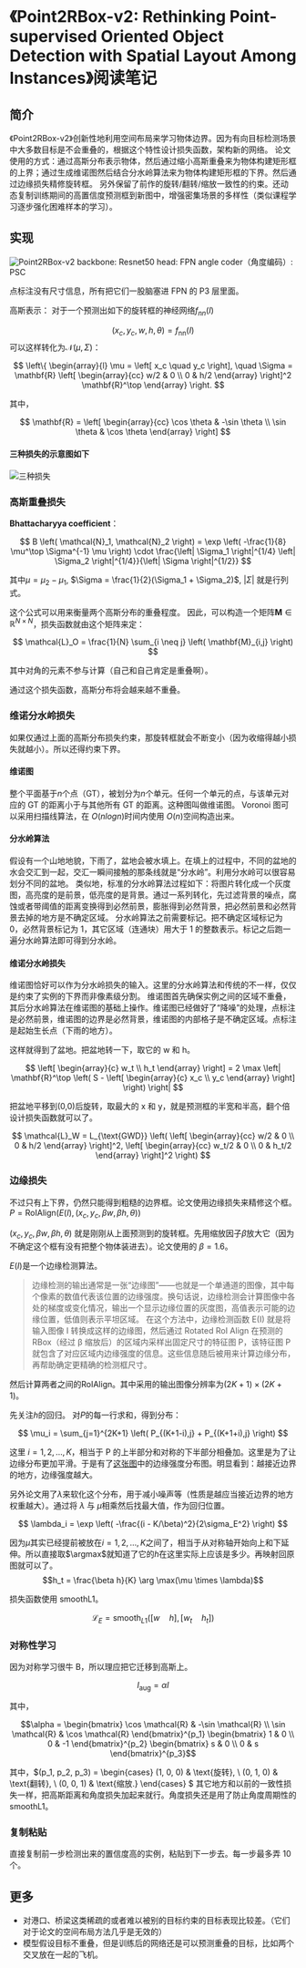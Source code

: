 # 《Point2RBox-v2: Rethinking Point-supervised Oriented Object Detection with Spatial Layout Among Instances》阅读笔记

## 简介

《Point2RBox-v2》创新性地利用空间布局来学习物体边界。因为有向目标检测场景中大多数目标是不会重叠的，根据这个特性设计损失函数，架构新的网络。
论文使用的方式：通过高斯分布表示物体，然后通过缩小高斯重叠来为物体构建矩形框的上界；通过生成维诺图然后结合分水岭算法来为物体构建矩形框的下界。然后通过边缘损失精修旋转框。
另外保留了前作的旋转/翻转/缩放一致性的约束。还动态复制训练期间的高置信度预测框到新图中，增强密集场景的多样性（类似课程学习逐步强化困难样本的学习）。

## 实现

![Point2RBox-v2](../images/Point2RBox-v2.png)
backbone: Resnet50
head: FPN
angle coder（角度编码）: PSC

点标注没有尺寸信息，所有把它们一股脑塞进 FPN 的 P3 层里面。

高斯表示：
对于一个预测出如下的旋转框的神经网络$f_{nn}(I)$

$$(x_c, y_c, w, h, \theta) = f_{\text{nn}}(I)$$
可以这样转化为$\mathcal{N}(\mu, \Sigma)$：

$$
\left\{
\begin{array}{l}
\mu = \left[ x_c \quad y_c \right], \quad \Sigma = \mathbf{R} \left[ \begin{array}{cc} w/2 & 0 \\ 0 & h/2 \end{array} \right]^2 \mathbf{R}^\top
\end{array}
\right.
$$

其中，

$$
\mathbf{R} = \left[ \begin{array}{cc} \cos \theta & -\sin \theta \\ \sin \theta & \cos \theta \end{array} \right]
$$

#### 三种损失的示意图如下

![三种损失](../images/Point2RBox-v2-losses.png)

### 高斯重叠损失

**Bhattacharyya coefficient**：

$$
B \left( \mathcal{N}_1, \mathcal{N}_2 \right) = \exp \left( -\frac{1}{8} \mu^\top \Sigma^{-1} \mu \right) \cdot \frac{\left| \Sigma_1 \right|^{1/4} \left| \Sigma_2 \right|^{1/4}}{\left| \Sigma \right|^{1/2}}
$$

其中$\mu = \mu_2 - \mu_1$, $\Sigma = \frac{1}{2}(\Sigma_1 + \Sigma_2)$, $|\Sigma|$ 就是行列式。

这个公式可以用来衡量两个高斯分布的重叠程度。
因此，可以构造一个矩阵$\mathbf{M} \in \mathbb{R}^{N \times N}$，损失函数就由这个矩阵来定：

$$
\mathcal{L}_O = \frac{1}{N} \sum_{i \neq j} \left( \mathbf{M}_{i,j} \right)
$$

其中对角的元素不参与计算（自己和自己肯定是重叠啊）。

通过这个损失函数，高斯分布将会越来越不重叠。

### 维诺分水岭损失

如果仅通过上面的高斯分布损失约束，那旋转框就会不断变小（因为收缩得越小损失就越小）。所以还得约束下界。

#### 维诺图

整个平面基于$n$个点（GT），被划分为$n$个单元。任何一个单元的点，与该单元对应的 GT 的距离小于与其他所有 GT 的距离。这种图叫做维诺图。
Voronoi 图可以采用扫描线算法，在 $O(nlogn)$时间内使用 $O(n)$空间构造出来。

#### 分水岭算法

假设有一个山地地貌，下雨了，盆地会被水填上。在填上的过程中，不同的盆地的水会交汇到一起，交汇一瞬间接触的那条线就是“分水岭”。利用分水岭可以很容易划分不同的盆地。
类似地，标准的分水岭算法过程如下：将图片转化成一个灰度图，高亮度的是前景，低亮度的是背景。通过一系列转化，先过滤背景的噪点，腐蚀或者带阈值的距离变换得到必然前景，膨胀得到必然背景，把必然前景和必然背景去掉的地方是不确定区域。
分水岭算法之前需要标记。把不确定区域标记为 0，必然背景标记为 1，其它区域（连通块）用大于 1 的整数表示。标记之后跑一遍分水岭算法即可得到分水岭。

#### 维诺分水岭损失

维诺图恰好可以作为分水岭损失的输入。这里的分水岭算法和传统的不一样，仅仅是约束了实例的下界而非像素级分割。
维诺图首先确保实例之间的区域不重叠，其后分水岭算法在维诺图的基础上操作。维诺图已经做好了“降噪”的处理，点标注是必然前景，维诺图的边界是必然背景，维诺图的内部格子是不确定区域。点标注是起始生长点（下雨的地方）。

这样就得到了盆地。把盆地转一下，取它的 w 和 h。

$$
\left[ \begin{array}{c} w_t \\ h_t \end{array} \right] = 2 \max \left| \mathbf{R}^\top \left( S - \left[ \begin{array}{c} x_c \\ y_c \end{array} \right] \right) \right|
$$

把盆地平移到(0,0)后旋转，取最大的 x 和 y，就是预测框的半宽和半高，翻个倍设计损失函数就可以了。

$$
\mathcal{L}_W = L_{\text{GWD}} \left( \left[ \begin{array}{cc} w/2 & 0 \\ 0 & h/2 \end{array} \right]^2, \left[ \begin{array}{cc} w_t/2 & 0 \\ 0 & h_t/2 \end{array} \right]^2 \right)
$$

### 边缘损失

不过只有上下界，仍然只能得到粗糙的边界框。论文使用边缘损失来精修这个框。
$P = \text{RoIAlign} \left( E \left( I \right), \left( x_c, y_c, \beta w, \beta h, \theta \right) \right)$

$(x_c, y_c, \beta w, \beta h, \theta)$ 就是刚刚从上面预测到的旋转框。先用缩放因子$\beta$放大它（因为不确定这个框有没有把整个物体装进去）。论文使用的 $\beta=1.6$。

$E(I)$是一个边缘检测算法。

> 边缘检测的输出通常是一张“边缘图”——也就是一个单通道的图像，其中每个像素的数值代表该位置的边缘强度。换句话说，边缘检测会计算图像中各处的梯度或变化情况，输出一个显示边缘位置的灰度图，高值表示可能的边缘位置，低值则表示平坦区域。
> 在这个方法中，边缘检测函数 E(I) 就是将输入图像 I 转换成这样的边缘图，然后通过 Rotated RoI Align 在预测的 RBox（经过 β 缩放后）的区域内采样出固定尺寸的特征图 P，该特征图 P 就包含了对应区域内边缘强度的信息。这些信息随后被用来计算边缘分布，再帮助确定更精确的检测框尺寸。

然后计算两者之间的$\text{RoIAlign}$。其中采用的输出图像分辨率为$(2K+1)\times (2K+1)$。

先关注$h$的回归。
对$P$的每一行求和，得到分布：

$$
\mu_i = \sum_{j=1}^{2K+1} \left( P_{(K+1-i),j} + P_{(K+1+i),j} \right)
$$

这里 $i = 1, 2, \ldots, K$，相当于 P 的上半部分和对称的下半部分相叠加。这里是为了让边缘分布更加平滑。于是有了[这张图](#三种损失的示意图如下)中的边缘强度分布图。明显看到：越接近边界的地方，边缘强度越大。

另外论文用了$\lambda$来软化这个分布，用于减小噪声等（性质是越应当接近边界的地方权重越大）。通过将 $λ$ 与 $μ$相乘然后找最大值，作为回归位置。

$$
\lambda_i = \exp \left( -\frac{(i - K/\beta)^2}{2\sigma_E^2} \right)
$$

因为$\mu$其实已经提前被放在$i = 1, 2, \ldots, K$之间了，相当于从对称轴开始向上和下延伸。所以直接取$\argmax$就知道了它的$h$在这里实际上应该是多少。再映射回原图就可以了。
$$h_t = \frac{\beta h}{K} \arg \max(\mu \times \lambda)$$

损失函数使用 smoothL1。

$$
\mathcal{L}_E = \text{smooth}_{L1} \left( \left[ w \quad h \right], \left[ w_t \quad h_t \right] \right)
$$

### 对称性学习

因为对称学习很牛 B，所以理应把它迁移到高斯上。

$$I_{\text{aug}} = \alpha I$$

其中，

$$\alpha = \begin{bmatrix} \cos \mathcal{R} & -\sin \mathcal{R} \\ \sin \mathcal{R} & \cos \mathcal{R} \end{bmatrix}^{p_1} \begin{bmatrix} 1 & 0 \\ 0 & -1 \end{bmatrix}^{p_2} \begin{bmatrix} s & 0 \\ 0 & s \end{bmatrix}^{p_3}$$

其中，$(p_1, p_2, p_3) = 
\begin{cases} 
(1, 0, 0) & \text{旋转}, \\
(0, 1, 0) & \text{翻转}, \\
(0, 0, 1) & \text{缩放.}
\end{cases}
$
其它地方和以前的一致性损失一样，把高斯距离和角度损失加起来就行。角度损失还是用了防止角度周期性的 smoothL1。

### 复制粘贴

直接复制前一步检测出来的置信度高的实例，粘贴到下一步去。每一步最多弄 10 个。

## 更多

- 对港口、桥梁这类稀疏的或者难以被别的目标约束的目标表现比较差。（它们对于论文的空间布局方法几乎是无效的）
- 模型假设目标不重叠，但是训练后的网络还是可以预测重叠的目标，比如两个交叉放在一起的飞机。
